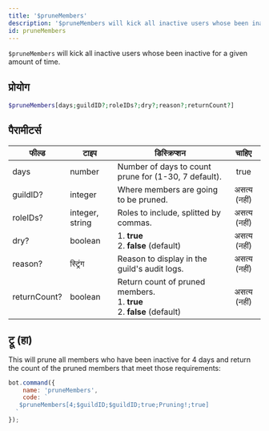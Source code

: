 ```yaml
---
title: '$pruneMembers'
description: '$pruneMembers will kick all inactive users whose been inactive for a given amount of time.'
id: pruneMembers
---
```


`$pruneMembers` will kick all inactive users whose been inactive for a given amount of time.

## प्रोयोग

```php
$pruneMembers[days;guildID?;roleIDs?;dry?;reason?;returnCount?]
```

## पैरामीटर्स

| फील्ड        | टाइप            | डिस्क्रिप्शन                                                                                 |    चाहिए     |
| ------------ | --------------- | -------------------------------------------------------------------------------------------- |:------------:|
| days         | number          | Number of days to count prune for (1-30, 7 default).                                         |     true     |
| guildID?     | integer         | Where members are going to be pruned.                                                        | असत्य (नहीं) |
| roleIDs?     | integer, string | Roles to include, splitted by commas.                                                        | असत्य (नहीं) |
| dry?         | boolean         | 1. **true** <br /> 2. **false** (default)                                              | असत्य (नहीं) |
| reason?      | स्ट्रिंग        | Reason to display in the guild's audit logs.                                                 | असत्य (नहीं) |
| returnCount? | boolean         | Return count of pruned members. <br /> 1. **true** <br /> 2. **false** (default) | असत्य (नहीं) |

## ट्रू (हा)

This will prune all members who have been inactive for 4 days and return the count of the pruned members that meet those requirements:

```javascript
bot.command({
    name: 'pruneMembers',
    code: `
   $pruneMembers[4;$guildID;$guildID;true;Pruning!;true]
  `
});
```